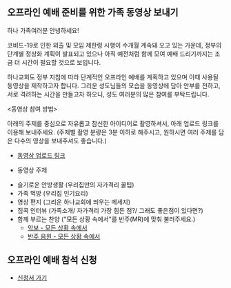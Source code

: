#

## 오프라인 예배 준비를 위한 가족 동영상 보내기

하나 가족여러분 안녕하세요!

코비드-19로 인한 외출 및 모임 제한령 시행이 수개월 계속돼 오고 있는 가운데, 정부의 단계별 정상화 계획이 발표되고 있으나 아직 예전처럼 함께 모여 예배 드리기까지는 조금 더 시간이 필요할 것으로 보입니다.

하나교회도 정부 지침에 따라 단계적인 오프라인 예배를 계획하고 있으며 이때 사용될 동영상을 제작하고자 합니다. 그리운 성도님들의 모습을 동영상에 담아 안부를 전하고, 서로 격려하는 시간을 만들고자 하오니, 성도 여러분의 많은 참여를 부탁드립니다.

<동영상 참여 방법>

아래의 주제를 중심으로 자유롭고 참신한 아이디어로 촬영하셔서, 아래 업로드 링크를 이용해 보내주세요.
(주제별 촬영 분량은 3분 이하로 해주시고, 원하시면 여러 주제를 담은 다수의 영상을 보내주셔도 좋습니다.)

- [동영상 업로드 링크](http://76.169.21.23/wl/?id=riirAdYfb3x0OmgODcZNLCRWT1PWIdU2&mode=regular)

- 동영상 주제

* 슬기로운 안방생활 (우리집만의 자가격리 꿀팁)
* 가족 먹방 (우리집 인기요리)
* 영상 편지 (그리운 하나교회에 띄우는 메세지)
* 집콕 인터뷰 (가족소개/ 자가격리 가장 힘든 점?/ 그래도 좋은점이 있다면?)
* 함께 부르는 찬양 ("모든 상황 속에서"를 반주(MR)에 맞춰 불러주세요.) 
    - [악보 - 모든 상황 속에서](https://images.app.goo.gl/teyKwVRmoQisgpiH8)
    - [반주 음원 - 모든 상황 속에서](https://youtu.be/A03RbDd5Bi0)


## 오프라인 예배 참석 신청
- [신청서 가기](https://forms.gle/gbqte8MU25nsx6ct9)
